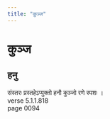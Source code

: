 ```yaml
---
title: "कुञ्ज"
---
```


# कुञ्ज
## हनु
संस्तरः प्रस्तहेऽप्युक्तो हनौ कुञ्जो रणे स्पशः ।<br />verse 5.1.1.818<br />page 0094

